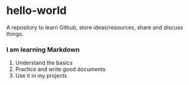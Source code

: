 # hello-world
A repository to learn Github, store ideas/resources, share and discuss things.
### I am learning Markdown 
1. Understand the basics
2. Practice and write good documents
3. Use it in my projects
